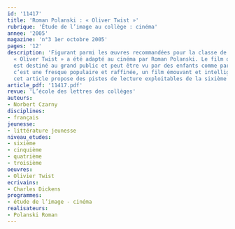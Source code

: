 ```yaml
---
id: '11417'
title: 'Roman Polanski : « Oliver Twist »'
rubrique: 'Étude de l’image au collège : cinéma'
annee: '2005'
magazine: 'n°3 1er octobre 2005'
pages: '12'
description: 'Figurant parmi les œuvres recommandées pour la classe de troisième,
  « Oliver Twist » a été adapté au cinéma par Roman Polanski. Le film qu’en tire Polanski
  est destiné au grand public et peut être vu par des enfants comme par des adultes ;
  c’est une fresque populaire et raffinée, un film émouvant et intelligent pour lequel
  cet article propose des pistes de lecture exploitables de la sixième à la troisième.'
article_pdf: '11417.pdf'
revue: 'L’école des lettres des collèges'
auteurs:
- Norbert Czarny
disciplines:
- français
jeunesse:
- littérature jeunesse
niveau_etudes:
- sixième
- cinquième
- quatrième
- troisième
oeuvres:
- Olivier Twist
ecrivains:
- Charles Dickens
programmes:
- étude de l’image - cinéma
realisateurs:
- Polanski Roman
---
```

